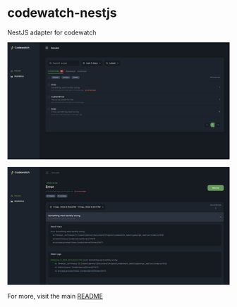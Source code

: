 # codewatch-nestjs

NestJS adapter for codewatch

![Screenshot of the issues list page](../../screenshots/issues.png)

![Screenshot of the issues list page](../../screenshots/issue-detail.png)

For more, visit the main [README](../../README.md)
